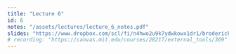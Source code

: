 ```yaml
---
title: "Lecture 6"
id: 6
notes: "/assets/lectures/lecture_6_notes.pdf"
slides: "https://www.dropbox.com/scl/fi/n4hwo2u9k7ydwkowx1dr1/broderick_lecture_06_share.pdf?rlkey=pb51yw2whfs0qecq92t6z1nn6&dl=0"
# recording: "https://canvas.mit.edu/courses/28217/external_tools/369"
---
```

